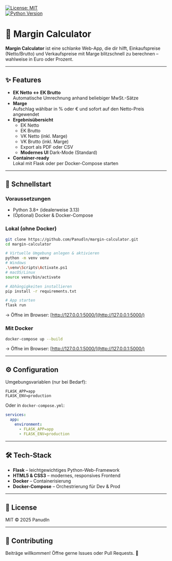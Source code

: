 <!-- Badges -->
[![License: MIT](https://img.shields.io/badge/License-MIT-blue.svg)](LICENSE)  
[![Python Version](https://img.shields.io/badge/python-3.8%2B-blue.svg)](https://www.python.org/)  
# 🎉 Margin Calculator

**Margin Calculator** ist eine schlanke Web-App, die dir hilft, Einkaufspreise (Netto/Brutto) und Verkaufspreise mit Marge blitzschnell zu berechnen – wahlweise in Euro oder Prozent. 

---

## ✨ Features

- **EK Netto ↔ EK Brutto**  
  Automatische Umrechnung anhand beliebiger MwSt.-Sätze  
- **Marge**  
  Aufschlag wählbar in % oder € und sofort auf den Netto-Preis angewendet  
- **Ergebnisübersicht**  
  - EK Netto  
  - EK Brutto  
  - VK Netto (inkl. Marge)  
  - VK Brutto (inkl. Marge)
  - Export als PDF oder CSV
  - **Modernes UI**
  Dark-Mode (Standard)  
- **Container-ready**  
  Lokal mit Flask oder per Docker-Compose starten  

---

## 🚀 Schnellstart

### Voraussetzungen

- Python 3.8+ (idealerweise 3.13)  
- (Optional) Docker & Docker-Compose  

### Lokal (ohne Docker)

```bash
git clone https://github.com/Panudln/margin-calculator.git
cd margin-calculator

# Virtuelle Umgebung anlegen & aktivieren
python -m venv venv
# Windows
.\venv\Scripts\Activate.ps1
# macOS/Linux
source venv/bin/activate

# Abhängigkeiten installieren
pip install -r requirements.txt

# App starten
flask run
````

→ Öffne im Browser: [http://127.0.0.1:5000/](http://127.0.0.1:5000/)

### Mit Docker

```bash
docker-compose up --build
```

→ Öffne im Browser: [http://127.0.0.1:5000/](http://127.0.0.1:5000/)

---

## ⚙️ Configuration

Umgebungsvariablen (nur bei Bedarf):

```env
FLASK_APP=app
FLASK_ENV=production
```

Oder in `docker-compose.yml`:

```yaml
services:
  app:
    environment:
      - FLASK_APP=app
      - FLASK_ENV=production
```

---

## 🛠 Tech-Stack

* **Flask** – leichtgewichtiges Python-Web-Framework
* **HTML5 & CSS3** – modernes, responsives Frontend
* **Docker** – Containerisierung
* **Docker-Compose** – Orchestrierung für Dev & Prod

---

## 📄 License

MIT © 2025 Panudln

---

## 🤝 Contributing

Beiträge willkommen! Öffne gerne Issues oder Pull Requests. 🙌

```
